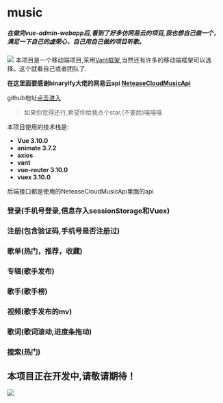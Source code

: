 # music

##### 在做完vue-admin-webapp后,看到了好多仿网易云的项目,我也想自己做一个，满足一下自己的虚荣心，自己用自己做的项目听歌。

![](https://blog-1259178461.cos.ap-chengdu.myqcloud.com/vue-music/pkq.png)
本项目是一个移动端项目,采用[Vant框架](https://youzan.github.io/vant/#/zh-CN/intro),当然还有许多的移动端框架可以选择。这个就看自己或者团队了.

**在这里面要感谢binaryify大佬的网易云api                 [NeteaseCloudMusicApi](https://github.com/Binaryify/NeteaseCloudMusicApi)**

github地址[点击进入](https://github.com/yqxshiki/music)
>如果你觉得还行,希望你给我点个star,(不要脸)嘻嘻嘻

本项目使用的技术栈是:

* **Vue 3.10.0**
* **animate 3.7.2**
* **axios**
* **vant**
* **vue-router 3.10.0**
* **vuex 3.10.0**

后端接口都是使用的NeteaseCloudMusicApi里面的api

### 登录(手机号登录,信息存入sessionStorage和Vuex)

### 注册(包含验证码,手机号是否注册过)

### 歌单(热门，推荐，收藏)

### 专辑(歌手发布)

### 歌手(歌手榜)

### 视频(歌手发布的mv)

### 歌词(歌词滚动,进度条拖动)

### 搜索(热门)


## **本项目正在开发中,请敬请期待！**

![](https://blog-1259178461.cos.ap-chengdu.myqcloud.com/vue-music/pkq.jpeg)